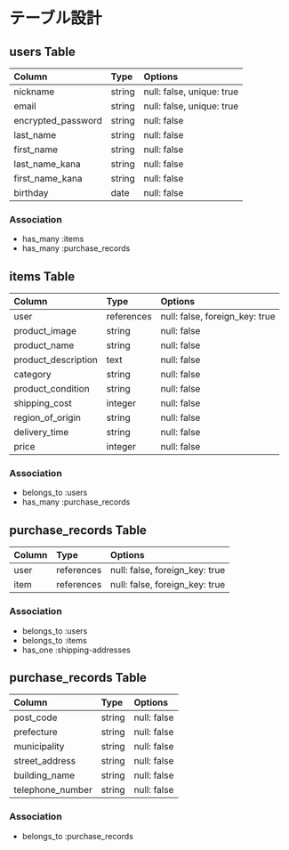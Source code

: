 # テーブル設計

## users Table

|Column|Type|Options|
|:----|:----|:----|
|nickname|string|null: false, unique: true|
|email|string|null: false, unique: true|
|encrypted_password|string|null: false|
|last_name|string|null: false|
|first_name|string|null: false|
|last_name_kana|string|null: false|
|first_name_kana|string|null: false|
|birthday|date|null: false|

### Association
- has_many :items
- has_many :purchase_records

## items Table
|Column|Type|Options|
|:----|:----|:----|
|user|references|null: false, foreign_key: true|
|product_image|string|null: false|
|product_name|string|null: false|
|product_description|text|null: false|
|category|string|null: false|
|product_condition|string|null: false|
|shipping_cost|integer|null: false|
|region_of_origin|string|null: false|
|delivery_time|string|null: false|
|price|integer|null: false|


### Association
- belongs_to :users
- has_many :purchase_records

## purchase_records Table
|Column|Type|Options|
|:----|:----|:----|
|user|references|null: false, foreign_key: true|
|item|references|null: false, foreign_key: true|


### Association
- belongs_to :users
- belongs_to :items
- has_one :shipping-addresses


## purchase_records Table
|Column|Type|Options|
|:----|:----|:----|
|post_code|string|null: false|
|prefecture|string|null: false|
|municipality|string|null: false|
|street_address|string|null: false|
|building_name|string|null: false|
|telephone_number|string|null: false|

### Association
- belongs_to :purchase_records
